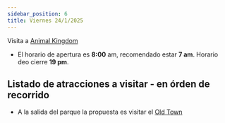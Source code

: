 ```yaml
---
sidebar_position: 6
title: Viernes 24/1/2025
---
```


Visita a [Animal Kingdom](https://www.google.com.ar/maps/place/Disney's+Animal+Kingdom/@28.3574423,-81.5931537,17z/data=!3m1!4b1!4m6!3m5!1s0x88dd81a33dfde1fd:0x3438044622233fbb!8m2!3d28.3574423!4d-81.5905788!16zL20vMDJoends?entry=ttu&g_ep=EgoyMDI1MDEwMS4wIKXMDSoASAFQAw%3D%3D)

- El horario de apertura es **8:00** am, recomendado estar **7 am**. Horario deo cierre **19 pm**.

## Listado de atracciones a visitar - en órden de recorrido




- A la salida del parque la propuesta es visitar el [Old Town](https://www.google.com.ar/maps/place/Old+Town/@28.3324313,-81.5184635,17z/data=!3m1!4b1!4m6!3m5!1s0x88dd7f5880e34df1:0x1acb5b851421012c!8m2!3d28.3324313!4d-81.5158886!16s%2Fm%2F0g9ssd_?entry=ttu&g_ep=EgoyMDI1MDEwMS4wIKXMDSoASAFQAw%3D%3D)

